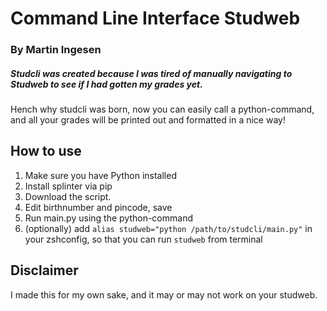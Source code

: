 # Command Line Interface Studweb
### By Martin Ingesen

##### Studcli was created because I was tired of manually navigating to Studweb to see if I had gotten my grades yet.
Hench why studcli was born, now you can easily call a python-command, and all your grades will be printed out and formatted in a nice way!

## How to use
1. Make sure you have Python installed
2. Install splinter via pip
3. Download the script.
4. Edit birthnumber and pincode, save
5. Run main.py using the python-command
6. (optionally) add ```alias studweb="python /path/to/studcli/main.py"``` in your zshconfig, so that you can run ```studweb``` from terminal

## Disclaimer
I made this for my own sake, and it may or may not work on your studweb. 